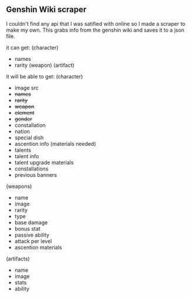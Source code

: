 ## Genshin Wiki scraper

I couldn't find any api that I was satified with online so I made a scraper to make my own.
This grabs info from the genshin wiki and saves it to a json file.

it can get:
(character)
- names 
- rarity
(weapon)
(artifact)

it will be able to get:
(character)
- image src
- ~~names~~
- ~~rarity~~
- ~~weapon~~
- ~~element~~
- ~~gender~~
- constallation
- nation
- special dish
- ascention info (materials needed)
- talents
- talent info
- talent upgrade materials
- constallations
- previous banners

(weapons)
- name
- image
- rarity
- type 
- base damage
- bonus stat
- passive ability
- attack per level
- ascention materials

(artifacts)
- name
- image
- stats
- ability